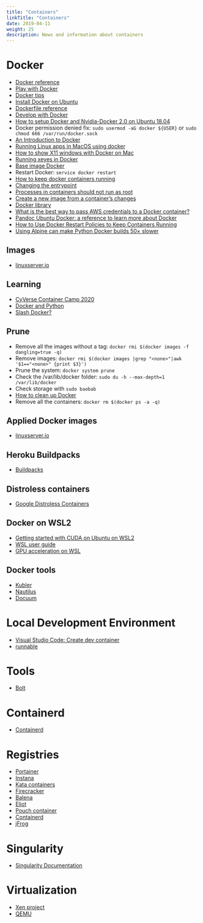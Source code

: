 ```yaml
---
title: "Containers"
linkTitle: "Containers"
date: 2019-04-11
weight: 25
description: News and information about containers
---
```


# Docker
* [Docker reference](https://docs.docker.com/reference/)
* [Play with Docker](https://labs.play-with-docker.com/)
* [Docker tips](https://confluence.jaytaala.com/display/TKB/Docker+tips)
* [Install Docker on Ubuntu](https://docs.docker.com/engine/install/ubuntu/)
* [Dockerfile reference](https://docs.docker.com/engine/reference/builder/)
* [Develop with Docker](https://docs.docker.com/develop/)
* [How to setup Docker and Nvidia-Docker 2.0 on Ubuntu 18.04](https://cnvrg.io/how-to-setup-docker-and-nvidia-docker-2-0-on-ubuntu-18-04/)
* Docker permission denied fix: `sudo usermod -aG docker ${USER}` or `sudo chmod 666 /var/run/docker.sock`
* [An Introduction to Docker](http://odewahn.github.io/docker-jumpstart/)
* [Running Linux apps in MacOS using docker](http://shanavasv.com/running-linux-apps-in-macos-using-docker/)
* [How to show X11 windows with Docker on Mac](https://medium.com/@mreichelt/how-to-show-x11-windows-within-docker-on-mac-50759f4b65cb)
* [Running xeyes in Docker](http://nelkinda.com/blog/xeyes-in-docker/)
* [Base image Docker](https://phusion.github.io/baseimage-docker/)
* Restart Docker: `service docker restart`
* [How to keep docker containers running](http://bigdatums.net/2017/11/07/how-to-keep-docker-containers-running/)
* [Changing the entrypoint](https://docs.docker.com/engine/reference/run/#entrypoint-default-command-to-execute-at-runtime)
* [Processes in containers should not run as root](https://medium.com/@mccode/processes-in-containers-should-not-run-as-root-2feae3f0df3b)
* [Create a new image from a container’s changes](https://docs.docker.com/engine/reference/commandline/commit/)
* [Docker library](https://github.com/docker-library/docs/tree/master/)
* [What is the best way to pass AWS credentials to a Docker container?](https://stackoverflow.com/questions/36354423/what-is-the-best-way-to-pass-aws-credentials-to-a-docker-container)
* [Pandoc Ubuntu Docker: a reference to learn more about Docker](https://github.com/pandoc/dockerfiles/blob/master/ubuntu/Dockerfile)
* [How to Use Docker Restart Policies to Keep Containers Running](https://www.cloudsavvyit.com/10912/how-to-use-docker-restart-policies-to-keep-containers-running/)
* [Using Alpine can make Python Docker builds 50× slower](https://pythonspeed.com/articles/alpine-docker-python/)

## Images

* [linuxserver.io](https://docs.linuxserver.io/)

## Learning
* [CyVerse Container Camp 2020](https://learning.cyverse.org/projects/cyverse-container-camp/en/2020/index.html)
* [Docker and Python](https://ep2020.europython.eu/media/conference/slides/4bVczWt-docker-and-python-making-them-play-nicely-and-securely-for-dat_veC0l2l.pdf)
* [Slash Docker?](https://runnable.com/docker/)

## Prune  
* Remove all the images without a tag: `docker rmi $(docker images -f dangling=true -q)`
* Remove <none> images: `docker rmi $(docker images |grep "<none>"|awk '$1=="<none>" {print $3}')`
* Prune the system: `docker system prune`
* Check the /var/lib/docker folder: `sudo du -h --max-depth=1 /var/lib/docker`
* Check storage with `sudo baobab`
* [How to clean up Docker](https://stackoverflow.com/questions/45798076/how-to-clean-up-docker)
* Remove all the containers: `docker rm $(docker ps -a -q)`

## Applied Docker images
* [linuxserver.io](https://www.linuxserver.io/)

## Heroku Buildpacks
* [Buildpacks](https://devcenter.heroku.com/articles/buildpacks)

## Distroless containers
* [Google Distroless Containers](https://github.com/GoogleContainerTools/distroless)

## Docker on WSL2
* [Getting started with CUDA on Ubuntu on WSL2](https://ubuntu.com/blog/getting-started-with-cuda-on-ubuntu-on-wsl-2)
* [WSL user guide](https://docs.nvidia.com/cuda/wsl-user-guide/index.html)
* [GPU acceleration on WSL](https://docs.microsoft.com/en-us/windows/win32/direct3d12/gpu-accelerated-training)

## Docker tools
* [Kubler](https://www.elttam.com/blog/kubler/)
* [Nautilus](https://nautilusdev.com/)
* [Docuum](https://github.com/stepchowfun/docuum)

# Local Development Environment
* [Visual Studio Code: Create dev container](https://code.visualstudio.com/docs/remote/create-dev-container)
* [runnable](https://runnable.com/)
  
# Tools
* [Bolt](https://puppetlabs.github.io/bolt/)

# Containerd
* [Containerd](https://containerd.io/)

# Registries
* [Portainer](https://www.portainer.io/)
* [Instana](https://www.instana.com/)
* [Kata containers](https://katacontainers.io/)
* [Firecracker](https://firecracker-microvm.github.io/)
* [Balena](https://www.balena.io/)
* [Eliot](https://docs.eliot.run/)
* [Pouch container](https://pouchcontainer.io/)
* [Containerd](https://containerd.io/)
* [jFrog](https://jfrog.com/)

# Singularity
* [Singularity Documentation](https://www.sylabs.io/docs/)

# Virtualization
* [Xen project](https://xenproject.org/)
* [QEMU](https://elinux.org/R-Car/Virtualization#Virtualization_with_QEMU)
